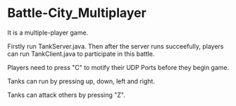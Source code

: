 # Battle-City_Multiplayer

It is a multiple-player game. 

Firstly run TankServer.java. Then after the server runs succeefully, players can run TankClient.java to participate in this battle. 

Players need to press "C" to motify their UDP Ports before they begin game. 

Tanks can run by pressing up, down, left and right.

Tanks can attack others by pressing "Z".
